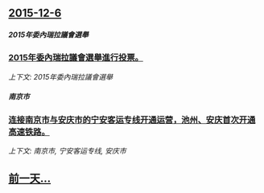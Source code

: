 ## [2015-12-6](/news/2015/12/6/index.md)

##### 2015年委內瑞拉議會選舉
### [2015年委內瑞拉議會選舉進行投票。 ](/news/2015/12/6/2015年委內瑞拉議會選舉進行投票.md)
_上下文: 2015年委內瑞拉議會選舉_

##### 南京市
### [连接南京市与安庆市的宁安客运专线开通运营，池州、安庆首次开通高速铁路。 ](/news/2015/12/6/连接南京市与安庆市的宁安客运专线开通运营-池州-安庆首次开通高速铁路.md)
_上下文: 南京市, 宁安客运专线, 安庆市_

## [前一天...](/news/2015/12/3/index.md)

